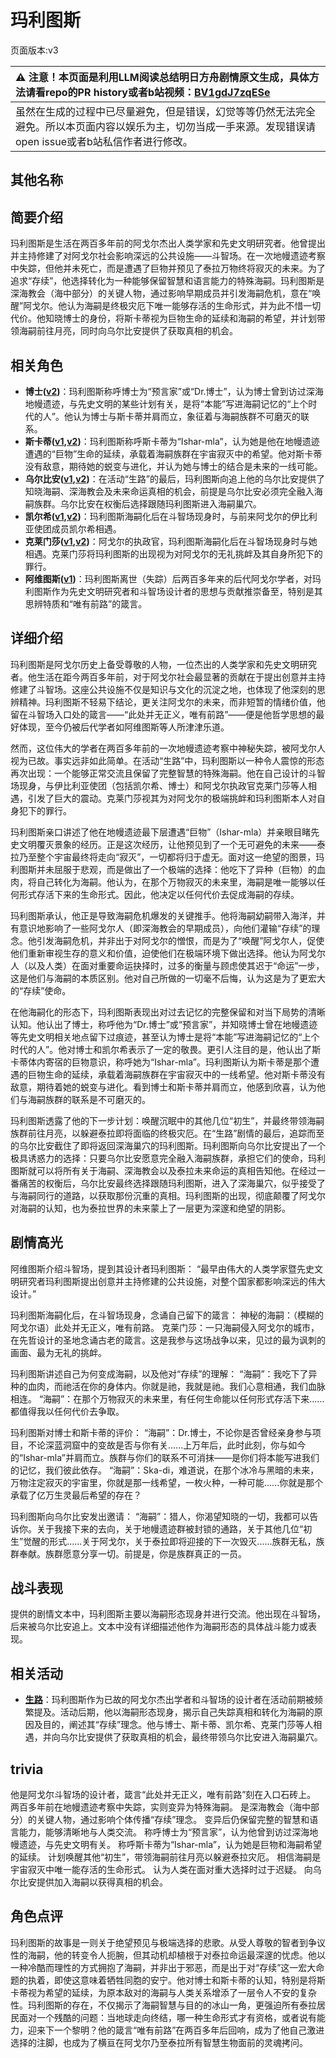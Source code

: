 # 玛利图斯
页面版本:v3
 

| :warning: 注意！本页面是利用LLM阅读总结明日方舟剧情原文生成，具体方法请看repo的PR history或者b站视频：[BV1gdJ7zqESe](https://www.bilibili.com/video/BV1gdJ7zqESe/)         |
|:----------------------------|
| 虽然在生成的过程中已尽量避免，但是错误，幻觉等等仍然无法完全避免。所以本页面内容以娱乐为主，切勿当成一手来源。发现错误请open issue或者b站私信作者进行修改。|



## 其他名称

## 简要介绍
玛利图斯是生活在两百多年前的阿戈尔杰出人类学家和先史文明研究者。他曾提出并主持修建了对阿戈尔社会影响深远的公共设施——斗智场。在一次地幔遗迹考察中失踪，但他并未死亡，而是遭遇了巨物并预见了泰拉万物终将寂灭的未来。为了追求“存续”，他选择转化为一种能够保留智慧和语言能力的特殊海嗣。玛利图斯是深海教会（海中部分）的关键人物，通过影响早期成员并引发海嗣危机，意在“唤醒”阿戈尔。他认为海嗣是终极灾厄下唯一能够存活的生命形式，并为此不惜一切代价。他知晓博士的身份，将斯卡蒂视为巨物生命的延续和海嗣的希望，并计划带领海嗣前往月亮，同时向乌尔比安提供了获取真相的机会。
## 相关角色
-   **博士([v2](extended_char_bo_shi.md))**：玛利图斯称呼博士为“预言家”或“Dr.博士”，认为博士曾到访过深海地幔遗迹，与先史文明的某些计划有关，是将“本能”写进海嗣记忆的“上个时代的人”。他认为博士与斯卡蒂并肩而立，象征着与海嗣族群不可磨灭的联系。
-   **斯卡蒂([v1](../chars/char_263_skadi.md),[v2](char_263_skadi.md))**：玛利图斯称呼斯卡蒂为“Ishar-mla”，认为她是他在地幔遗迹遭遇的“巨物”生命的延续，承载着海嗣族群在宇宙寂灭中的希望。他对斯卡蒂没有敌意，期待她的蜕变与进化，并认为她与博士的结合是未来的一线可能。
-   **乌尔比安([v1](../chars/char_4145_ulpia.md),[v2](char_4145_ulpia.md))**：在活动“生路”的最后，玛利图斯向追上他的乌尔比安提供了知晓海嗣、深海教会及未来命运真相的机会，前提是乌尔比安必须完全融入海嗣族群。乌尔比安在权衡后选择跟随玛利图斯进入海嗣巢穴。
-   **凯尔希([v1](../chars/char_003_kalts.md),[v2](char_003_kalts.md))**：玛利图斯海嗣化后在斗智场现身时，与前来阿戈尔的伊比利亚使团成员凯尔希相遇。
-   **克莱门莎([v1](../chars/extended_char_ke_lai_men_sha.md),[v2](extended_char_ke_lai_men_sha.md))**：阿戈尔的执政官，玛利图斯海嗣化后在斗智场现身时与她相遇。克莱门莎将玛利图斯的出现视为对阿戈尔的无礼挑衅及其自身所犯下的罪行。
-   **阿维图斯([v1](../chars/extended_char_a_wei_tu_si.md))**：玛利图斯离世（失踪）后两百多年来的后代阿戈尔学者，对玛利图斯作为先史文明研究者和斗智场设计者的思想与贡献推崇备至，特别是其思辨特质和“唯有前路”的箴言。
## 详细介绍
玛利图斯是阿戈尔历史上备受尊敬的人物，一位杰出的人类学家和先史文明研究者。他生活在距今两百多年前，对于阿戈尔社会最显著的贡献在于提出创意并主持修建了斗智场。这座公共设施不仅是知识与文化的沉淀之地，也体现了他深刻的思辨精神。玛利图斯不轻易下结论，更关注阿戈尔的未来，而非短暂的情绪价值，他留在斗智场入口处的箴言——“此处并无正义，唯有前路”——便是他哲学思想的最好体现，至今仍被后代学者如阿维图斯等人所津津乐道。

然而，这位伟大的学者在两百多年前的一次地幔遗迹考察中神秘失踪，被阿戈尔人视为已故。事实远非如此简单。在活动“生路”中，玛利图斯以一种令人震惊的形态再次出现：一个能够正常交流且保留了完整智慧的特殊海嗣。他在自己设计的斗智场现身，与伊比利亚使团（包括凯尔希、博士）和阿戈尔执政官克莱门莎等人相遇，引发了巨大的震动。克莱门莎视其为对阿戈尔的极端挑衅和玛利图斯本人对自身犯下的罪行。

玛利图斯亲口讲述了他在地幔遗迹最下层遭遇“巨物”（Ishar-mla）并亲眼目睹先史文明覆灭景象的经历。正是这次经历，让他预见到了一个无可避免的未来——泰拉乃至整个宇宙最终将走向“寂灭”，一切都将归于虚无。面对这一绝望的图景，玛利图斯并未屈服于悲观，而是做出了一个极端的选择：他吃下了异种（巨物）的血肉，将自己转化为海嗣。他认为，在那个万物寂灭的未来里，海嗣是唯一能够以任何形式存活下来的生命形式。因此，他决定以任何代价去促成海嗣的存续。

玛利图斯承认，他正是导致海嗣危机爆发的关键推手。他将海嗣幼嗣带入海洋，并有意识地影响了一些阿戈尔人（即深海教会的早期成员），向他们灌输“存续”的理念。他引发海嗣危机，并非出于对阿戈尔的憎恨，而是为了“唤醒”阿戈尔人，促使他们重新审视生存的意义和价值，迫使他们在极端环境下做出选择。他认为阿戈尔人（以及人类）在面对重要命运抉择时，过多的衡量与顾虑使其迟于“命运”一步，这是他们与海嗣的本质区别。他对自己所做的一切毫不后悔，认为这是为了更宏大的“存续”使命。

在他海嗣化的形态下，玛利图斯表现出对过去记忆的完整保留和对当下局势的清晰认知。他认出了博士，称呼他为“Dr.博士”或“预言家”，并知晓博士曾在地幔遗迹等先史文明相关地点留下过痕迹，甚至认为博士是将“本能”写进海嗣记忆的“上个时代的人”。他对博士和凯尔希表示了一定的敬畏。更引人注目的是，他认出了斯卡蒂体内寄宿的巨物意识，称呼她为“Ishar-mla”。玛利图斯认为斯卡蒂是那个遭遇的巨物生命的延续，承载着海嗣族群在宇宙寂灭中的一线希望。他对斯卡蒂没有敌意，期待着她的蜕变与进化。看到博士和斯卡蒂并肩而立，他感到欣喜，认为他们与海嗣族群的联系是不可磨灭的。

玛利图斯透露了他的下一步计划：唤醒沉眠中的其他几位“初生”，并最终带领海嗣族群前往月亮，以躲避泰拉即将面临的终极灾厄。在“生路”剧情的最后，追踪而至的乌尔比安截住了即将返回深海巢穴的玛利图斯。玛利图斯向乌尔比安提出了一个极具诱惑力的选择：只要乌尔比安愿意完全融入海嗣族群，承担它们的使命，玛利图斯就可以将所有关于海嗣、深海教会以及泰拉未来命运的真相告知他。在经过一番痛苦的权衡后，乌尔比安最终选择跟随玛利图斯，进入了深海巢穴，似乎接受了与海嗣同行的道路，以获取那份沉重的真相。玛利图斯的出现，彻底颠覆了阿戈尔对海嗣的认知，也为泰拉世界的未来蒙上了一层更为深邃和绝望的阴影。
## 剧情高光
阿维图斯介绍斗智场，提到其设计者玛利图斯：
“最早由伟大的人类学家暨先史文明研究者玛利图斯提出创意并主持修建的公共设施，对整个国家都影响深远的伟大设计。”

玛利图斯海嗣化后，在斗智场现身，念诵自己留下的箴言：
神秘的海嗣：（模糊的阿戈尔语）此处并无正义，唯有前路。
克莱门莎：一只海嗣侵入阿戈尔的城市，在先哲设计的圣地念诵古老的箴言。这是我参与这场战争以来，见过的最为讽刺的画面、最为无礼的挑衅。

玛利图斯讲述自己为何变成海嗣，以及他对“存续”的理解：
“海嗣”：我吃下了异种的血肉，而祂活在你的身体内。你就是祂，我就是祂。我们心意相通，我们血脉相连。
“海嗣”：在那个万物寂灭的未来里，有任何生命能以任何形式存活下来......都值得我以任何代价去争取。

玛利图斯对博士和斯卡蒂的评价：
“海嗣”：Dr.博士，不论你是否曾经亲身参与项目，不论深蓝洞窟中的变故是否与你有关......上万年后，此时此刻，你与如今的“Ishar-mla”并肩而立。族群与你们的联系不可消抹——是你们将本能写进我们的记忆，我们彼此依存。
“海嗣”：Ska-di，难道说，在那个冰冷与黑暗的未来，万物注定寂灭的宇宙里，你就是那一线希望，一枚火种，一种可能......你就是那个承载了亿万生灵最后希望的存在？

玛利图斯向乌尔比安发出邀请：
“海嗣”：猎人，你渴望知晓的一切，我都可以告诉你。关于我接下来的去向，关于地幔遗迹群被封锁的通路，关于其他几位“初生”觉醒的形式......关于阿戈尔，关于泰拉即将迎接的下一次毁灭......族群无私，族群奉献。族群愿意分享一切。前提是，你是族群真正的一员。
## 战斗表现
提供的剧情文本中，玛利图斯主要以海嗣形态现身并进行交流。他出现在斗智场，后来被乌尔比安追上。文本中没有详细描述他作为海嗣形态的具体战斗能力或表现。
## 相关活动
-   **[生路](../stories/act34side.md)**：玛利图斯作为已故的阿戈尔杰出学者和斗智场的设计者在活动前期被频繁提及。活动后期，他以海嗣形态现身，揭示自己失踪真相和转化为海嗣的原因及目的，阐述其“存续”理念。他与博士、斯卡蒂、凯尔希、克莱门莎等人相遇，并向乌尔比安提供了获取真相的机会，最终带领乌尔比安进入海嗣巢穴。
## trivia
他是阿戈尔斗智场的设计者，箴言“此处并无正义，唯有前路”刻在入口石砖上。
两百多年前在地幔遗迹考察中失踪，实则变异为特殊海嗣。
是深海教会（海中部分）的关键人物，通过影响个体传播“存续”理念。
变异后仍保留完整的智慧和语言能力，能够清晰地与人类交流。
称呼博士为“预言家”，认为他曾到访过深海地幔遗迹，与先史文明有关。
称呼斯卡蒂为“Ishar-mla”，认为她是巨物和海嗣希望的延续。
计划唤醒其他“初生”，带领海嗣前往月亮以躲避泰拉灾厄。
相信海嗣是宇宙寂灭中唯一能存活的生命形式。
认为人类在面对重大选择时过于迟疑。
向乌尔比安提供加入海嗣以获得真相的机会。
## 角色点评
玛利图斯的故事是一则关于绝望预见与极端选择的悲歌。从受人尊敬的智者到争议性的海嗣，他的转变令人扼腕，但其动机却植根于对泰拉命运最深邃的忧虑。他以一种冷酷而理性的方式拥抱了海嗣，并非出于邪恶，而是出于对“存续”这一宏大命题的执着，即使这意味着牺牲同胞的安宁。他对博士和斯卡蒂的认知，特别是将斯卡蒂视为希望的延续，为原本敌对的海嗣与人类关系增添了一层令人不安的复杂性。玛利图斯的存在，不仅揭示了海嗣智慧与目的的冰山一角，更强迫所有泰拉居民面对一个残酷的问题：当地球走向终结，哪一种生命形式才有资格，或者说有能力，迎来下一个黎明？他的箴言“唯有前路”在两百多年后回响，成为了他自己激进选择的注脚，也成为了横亘在阿戈尔乃至泰拉所有智慧生物面前的灵魂拷问。